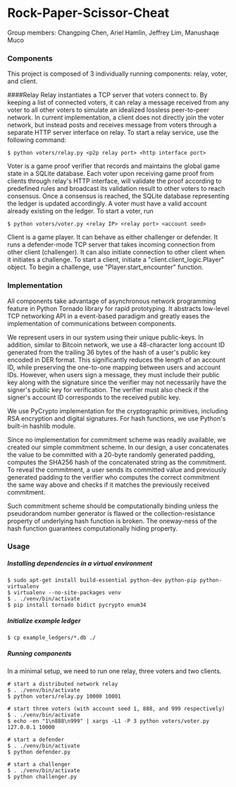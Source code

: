 # Rock-Paper-Scissor-Cheat
Group members: Changping Chen, Ariel Hamlin, Jeffrey Lim, Manushaqe Muco

### Components
This project is composed of 3 individually running components: relay, voter, and client. 

####Relay
Relay instantiates a TCP server that voters connect to. By keeping a list of connected voters, it can relay a message received from any voter to all other voters to simulate an idealized lossless peer-to-peer network. In current implementation, a client does not directly join the voter network, but instead posts and receives message from voters through a separate HTTP server interface on relay. To start a relay service, use the following command:
```
$ python voters/relay.py <p2p relay port> <http interface port>
```

Voter is a game proof verifier that records and maintains the global game state in a SQLite database. Each voter upon receiving game proof from clients through relay's HTTP interface, will validate the proof according to predefined rules and broadcast its validation result to other voters to reach consensus. Once a consensus is reached, the SQLite database representing the ledger is updated accordingly. A voter must have a valid account already existing on the ledger. To start a voter, run
```
$ python voters/voter.py <relay IP> <relay port> <account seed>
```

Client is a game player. It can behave as either challenger or defender. It runs a defender-mode TCP server that takes incoming connection from other client (challenger). It can also initiate connection to other client when it initiates a challenge. To start a client, initiate a "client.client_logic.Player" object. To begin a challenge, use "Player.start_encounter" function. 


### Implementation
All components take advantage of asynchronous network programming feature in Python Tornado library for rapid prototyping. It abstracts low-level TCP networking API in a event-based paradigm and greatly eases the implementation of communications between components. 

We represent users in our system using their unique public-keys. In addition, similar to Bitcoin network, we use a 48-character long account ID generated from the trailing 36 bytes of the hash of a user's public key encoded in DER format. This significantly reduces the length of an account ID, while preserving the one-to-one mapping between users and account IDs. However, when users sign a message, they must include their public key along with the signature since the verifier may not necessarily have the signer's public key for verification. The verifier must also check if the signer's account ID corresponds to the received public key. 

We use PyCrypto implementation for the cryptographic primitives, including RSA encryption and digital signatures. For hash functions, we use Python's built-in hashlib module.

Since no implementation for commitment scheme was readily available, we created our simple commitment scheme. In our design, a user concatenates the value to be committed with a 20-byte randomly generated padding, computes the SHA256 hash of the concatenated string as the commitment. To reveal the commitment, a user sends its committed value and previously generated padding to the verifier who computes the correct commitment the same way above and checks if it matches the previously received commitment. 

Such commitment scheme should be computationally binding unless the pseudorandom number generator is flawed or the collection-resistance property of underlying hash function is broken. The oneway-ness of the hash function guarantees computationally hiding property.

### Usage
##### Installing dependencies in a virtual environment
```
$ sudo apt-get install build-essential python-dev python-pip python-virtualenv
$ virtualenv --no-site-packages venv
$ . ./venv/bin/activate
$ pip install tornado bidict pycrypto enum34
```

##### Initialize example ledger
```
$ cp example_ledgers/*.db ./
```

##### Running components
In a minimal setup, we need to run one relay, three voters and two clients. 

```
# start a distributed network relay
$ . ./venv/bin/activate
$ python voters/relay.py 10000 10001
```

```
# start three voters (with account seed 1, 888, and 999 respectively)
$ . ./venv/bin/activate
$ echo -en "1\n888\n999" | xargs -L1 -P 3 python voters/voter.py 127.0.0.1 10000
```

```
# start a defender 
$ . ./venv/bin/activate
$ python defender.py
```

```
# start a challenger 
$ . ./venv/bin/activate
$ python challenger.py
```
